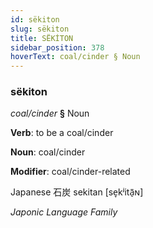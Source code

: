 ```yaml
---
id: sëkiton
slug: sëkiton
title: SËKİTON
sidebar_position: 378
hoverText: coal/cinder § Noun
---
```


### sëkiton

*coal/cinder* **§** Noun

**Verb**: to be a coal/cinder

**Noun**: coal/cinder

**Modifier**: coal/cinder-related

Japanese 石炭 sekitan [se̞kʲitã̠ɴ]

*Japonic Language Family*